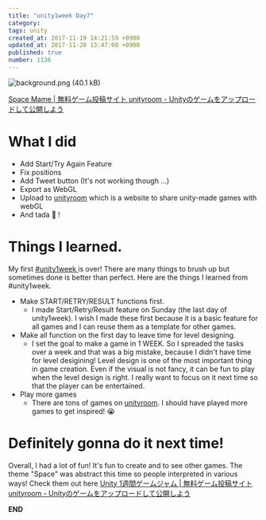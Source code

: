 ```yaml
---
title: "unity1week Day7"
category: 
tags: unity
created_at: 2017-11-19 14:21:59 +0900
updated_at: 2017-11-20 13:47:00 +0900
published: true
number: 1136
---
```


![background.png (40.1 kB)](https://img.esa.io/uploads/production/attachments/2057/2017/11/19/5683/643da133-48fa-41bc-9f10-ae318d6eed9f.png)

[Space Mame \| 無料ゲーム投稿サイト unityroom \- Unityのゲームをアップロードして公開しよう](https://unityroom.com/games/space-mame/webgl)

# What I did
* Add Start/Try Again Feature
* Fix positions
* Add Tweet button (It's not working though ...)
* Export as WebGL
* Upload to [unityroom](https://unityroom.com/) which is a website to share unity-made games with webGL
* And tada :tada: ! 

# Things I learned.
My first [#unity1week ](https://twitter.com/search?f=tweets&vertical=default&q=%23unity1week) is over! There are many things to brush up but sometimes done is better than perfect. Here are the things I learned from #unity1week.

* Make START/RETRY/RESULT functions first.
    * I made Start/Retry/Result feature on Sunday (the last day of unity1week). I wish I made these first because it is a basic feature for all games and I can reuse them as a template for other games.
* Make all function on the first day to leave time for level designing.
    * I set the goal to make a game in 1 WEEK. So I spreaded the tasks over a week and that was a big mistake, because I didn't have time for level desigining!  Level design is one of the most important thing in game creation. Even if the visual  is not fancy,  it can be fun to play when the level design is right. I really want to focus on it next time so that the player can be entertained.
* Play more games
    * There are tons of games on  [unityroom](https://unityroom.com/). I should have played more games to get inspired! :sob: 

# Definitely  gonna do it next time!
Overall, I had a lot of fun! It's fun to create and to see other games. The theme "Space" was abstract  this time so people interpreted  in various ways!  Check them out here [Unity 1週間ゲームジャム \| 無料ゲーム投稿サイト unityroom \- Unityのゲームをアップロードして公開しよう](https://unityroom.com/unity1weeks/7)

__END__
